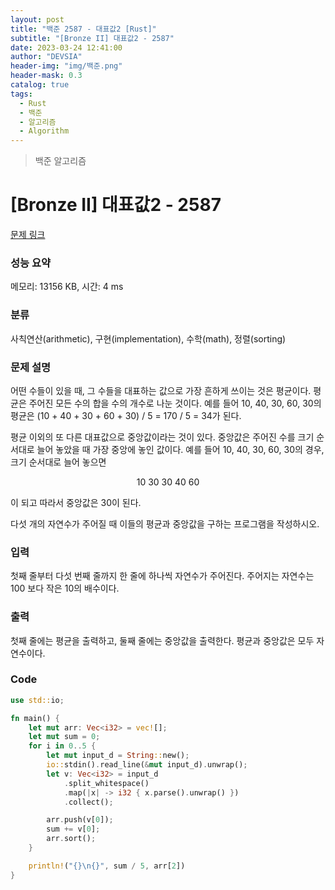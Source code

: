 ```yaml
---
layout: post
title: "백준 2587 - 대표값2 [Rust]"
subtitle: "[Bronze II] 대표값2 - 2587"
date: 2023-03-24 12:41:00
author: "DEVSIA"
header-img: "img/백준.png"
header-mask: 0.3
catalog: true
tags:
  - Rust
  - 백준
  - 알고리즘
  - Algorithm
---
```


> 백준 알고리즘

# [Bronze II] 대표값2 - 2587

[문제 링크](https://www.acmicpc.net/problem/2587)

### 성능 요약

메모리: 13156 KB, 시간: 4 ms

### 분류

사칙연산(arithmetic), 구현(implementation), 수학(math), 정렬(sorting)

### 문제 설명

<p>어떤 수들이 있을 때, 그 수들을 대표하는 값으로 가장 흔하게 쓰이는 것은 평균이다. 평균은 주어진 모든 수의 합을 수의 개수로 나눈 것이다. 예를 들어 10, 40, 30, 60, 30의 평균은 (10 + 40 + 30 + 60 + 30) / 5 = 170 / 5 = 34가 된다.</p>

<p>평균 이외의 또 다른 대표값으로 중앙값이라는 것이 있다. 중앙값은 주어진 수를 크기 순서대로 늘어 놓았을 때 가장 중앙에 놓인 값이다. 예를 들어 10, 40, 30, 60, 30의 경우, 크기 순서대로 늘어 놓으면</p>

<p style="text-align: center;">10 30 30 40 60</p>

<p>이 되고 따라서 중앙값은 30이 된다.</p>

<p>다섯 개의 자연수가 주어질 때 이들의 평균과 중앙값을 구하는 프로그램을 작성하시오.</p>

### 입력

 <p>첫째 줄부터 다섯 번째 줄까지 한 줄에 하나씩 자연수가 주어진다. 주어지는 자연수는 100 보다 작은 10의 배수이다.</p>

### 출력

 <p>첫째 줄에는 평균을 출력하고, 둘째 줄에는 중앙값을 출력한다. 평균과 중앙값은 모두 자연수이다.</p>

### Code

```rs
use std::io;

fn main() {
    let mut arr: Vec<i32> = vec![];
    let mut sum = 0;
    for i in 0..5 {
        let mut input_d = String::new();
        io::stdin().read_line(&mut input_d).unwrap();
        let v: Vec<i32> = input_d
            .split_whitespace()
            .map(|x| -> i32 { x.parse().unwrap() })
            .collect();

        arr.push(v[0]);
        sum += v[0];
        arr.sort();
    }

    println!("{}\n{}", sum / 5, arr[2])
}

```
